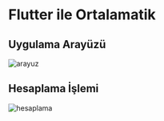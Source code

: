 # Flutter ile Ortalamatik

## Uygulama Arayüzü
![arayuz](https://user-images.githubusercontent.com/90965586/233081008-8bec8cfe-e294-4be8-893f-9518bff2eb11.png)

## Hesaplama İşlemi
![hesaplama](https://user-images.githubusercontent.com/90965586/233081291-1c301450-eca4-490e-b420-8a7dcafe8d6a.png)

